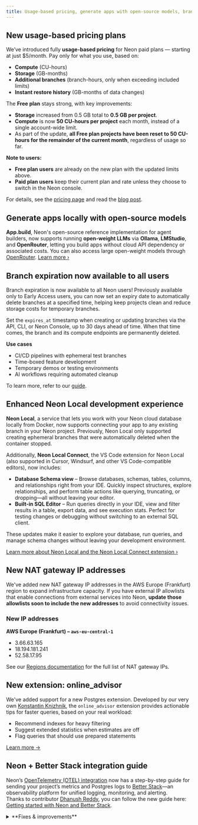 ```yaml
---
title: Usage-based pricing, generate apps with open-source models, branch expiration, and more
---
```


## New usage-based pricing plans

We’ve introduced fully **usage-based pricing** for Neon paid plans — starting at just $5/month. Pay only for what you use, based on:

- **Compute** (CU-hours)
- **Storage** (GB-months)
- **Additional branches** (branch-hours, only when exceeding included limits)
- **Instant restore history** (GB-months of data changes)

The **Free plan** stays strong, with key improvements:

- **Storage** increased from 0.5 GB total to **0.5 GB per project**.
- **Compute** is now **50 CU-hours per project** each month, instead of a single account-wide limit.
- As part of the update, **all Free plan projects have been reset to 50 CU-hours for the remainder of the current month**, regardless of usage so far.

**Note to users:**

- **Free plan users** are already on the new plan with the updated limits above.
- **Paid plan users** keep their current plan and rate unless they choose to switch in the Neon console.

For details, see the [pricing page](https://neon.com/pricing) and read the [blog post](https://neon.com/blog/new-usage-based-pricing).

## Generate apps locally with open-source models

**App.build**, Neon's open-source reference implementation for agent builders, now supports running **open-weight LLMs** via **Ollama**, **LMStudio**, and **OpenRouter**, letting you build apps without cloud API dependency or associated costs. You can also access large open-weight models through [OpenRouter](https://openrouter.ai/). [Learn more ›](https://neon.com/blog/app-build-supports-open-source-models-locally)

## Branch expiration now available to all users

Branch expiration is now available to all Neon users! Previously available only to Early Access users, you can now set an expiry date to automatically delete branches at a specified time, helping keep projects clean and reduce storage costs for temporary branches.

Set the `expires_at` timestamp when creating or updating branches via the API, CLI, or Neon Console, up to 30 days ahead of time. When that time comes, the branch and its compute endpoints are permanently deleted.

**Use cases**

- CI/CD pipelines with ephemeral test branches
- Time-boxed feature development
- Temporary demos or testing environments
- AI workflows requiring automated cleanup

To learn more, refer to our [guide](/docs/guides/branch-expiration).

## Enhanced Neon Local development experience

**Neon Local**, a service that lets you work with your Neon cloud database locally from Docker, now supports connecting your app to any existing branch in your Neon project. Previously, Neon Local only supported creating ephemeral branches that were automatically deleted when the container stopped.

Additionally, **Neon Local Connect**, the VS Code extension for Neon Local (also supported in Cursor, Windsurf, and other VS Code-compatible editors), now includes:

- **Database Schema view** – Browse databases, schemas, tables, columns, and relationships right from your IDE. Quickly inspect structures, explore relationships, and perform table actions like querying, truncating, or dropping—all without leaving your editor.
- **Built-in SQL Editor** – Run queries directly in your IDE, view and filter results in a table, export data, and see execution stats. Perfect for testing changes or debugging without switching to an external SQL client.

These updates make it easier to explore your database, run queries, and manage schema changes without leaving your development environment.

[Learn more about Neon Local and the Neon Local Connect extension ›](/docs/local/neon-local)

## New NAT gateway IP addresses

We've added new NAT gateway IP addresses in the AWS Europe (Frankfurt) region to expand infrastructure capacity. If you have external IP allowlists that enable connections from external services into Neon, **update those allowlists soon to include the new addresses** to avoid connectivity issues.

### New IP addresses

**AWS Europe (Frankfurt) – `aws-eu-central-1`**

- 3.66.63.165
- 18.194.181.241
- 52.58.17.95

See our [Regions documentation](/docs/introduction/regions#aws-nat-gateway-ip-addresses) for the full list of NAT gateway IPs.

## New extension: online_advisor

We've added support for a new Postgres extension. Developed by our very own [Konstantin Knizhnik](https://github.com/knizhnik), the `online_advisor` extension provides actionable tips for faster queries, based on your real workload:

- Recommend indexes for heavy filtering  
- Suggest extended statistics when estimates are off  
- Flag queries that should use prepared statements  

[Learn more →](/docs/extensions/online_advisor)

## Neon + Better Stack integration guide

Neon’s [OpenTelemetry (OTEL) integration](https://neon.com/docs/guides/opentelemetry) now has a step-by-step guide for sending your project’s metrics and Postgres logs to [Better Stack](https://betterstack.com/)—an observability platform for unified logging, monitoring, and alerting.  
Thanks to contributor [Dhanush Reddy](https://github.com/dhanushreddy291), you can follow the new guide here: [Getting started with Neon and Better Stack](https://neon.com/guides/betterstack-otel-neon).

<details>

<summary>**Fixes & improvements**</summary>

- **Drizzle Studio update**

  The Drizzle Studio integration that powers the **Tables** page in the Neon Console has been updated to version 1.2.6. For the latest improvements and fixes, see the [Neon Drizzle Studio Integration Changelog](https://github.com/neondatabase/neon-drizzle-studio-changelog/blob/main/CHANGELOG.md)

</details>
